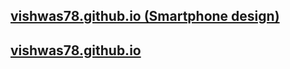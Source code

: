 ## [vishwas78.github.io (Smartphone design)](https://vishwas78.github.io/mobile_view/mobile.html)
## [vishwas78.github.io](https://vishwas78.github.io)